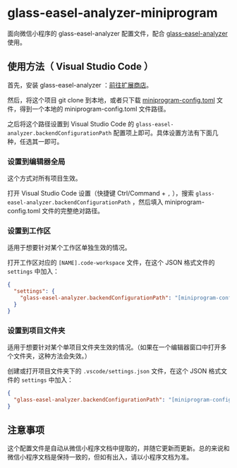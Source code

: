 # glass-easel-analyzer-miniprogram

面向微信小程序的 glass-easel-analyzer 配置文件，配合 [glass-easel-analyzer](https://github.com/wechat-miniprogram/glass-easel-analyzer) 使用。


## 使用方法（ Visual Studio Code ）

首先，安装 glass-easel-analyzer ：[前往扩展商店](https://marketplace.visualstudio.com/items?itemName=wechat-miniprogram.glass-easel-analyzer)。

然后，将这个项目 git clone 到本地，或者只下载 [miniprogram-config.toml](miniprogram-config.toml) 文件，得到一个本地的 miniprogram-config.toml 文件路径。

之后将这个路径设置到 Visual Studio Code 的 `glass-easel-analyzer.backendConfigurationPath` 配置项上即可。具体设置方法有下面几种，任选其一即可。

### 设置到编辑器全局

这个方式对所有项目生效。

打开 Visual Studio Code 设置（快捷键 Ctrl/Command + `,` ），搜索 `glass-easel-analyzer.backendConfigurationPath` ，然后填入 miniprogram-config.toml 文件的完整绝对路径。

### 设置到工作区

适用于想要针对某个工作区单独生效的情况。

打开工作区对应的 `[NAME].code-workspace` 文件，在这个 JSON 格式文件的 `settings` 中加入：

```json
{
  "settings": {
    "glass-easel-analyzer.backendConfigurationPath": "[miniprogram-config.toml 文件的路径，可以是相对本文件的路径]"
  }
}
```

### 设置到项目文件夹

适用于想要针对某个单项目文件夹生效的情况。（如果在一个编辑器窗口中打开多个文件夹，这种方法会失效。）

创建或打开项目文件夹下的 `.vscode/settings.json` 文件，在这个 JSON 格式文件的 `settings` 中加入：

```json
{
  "glass-easel-analyzer.backendConfigurationPath": "[miniprogram-config.toml 文件的路径，可以是相对项目文件夹的路径]"
}
```


## 注意事项

这个配置文件是自动从微信小程序文档中提取的，并随它更新而更新。总的来说和微信小程序文档是保持一致的，但如有出入，请以小程序文档为准。
